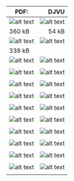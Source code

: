 | PDF:                                                                                                |                                                                                  DJVU |
| --------------------------------------------------------------------------------------------------- | ------------------------------------------------------------------------------------: |
| ![alt text](<100 лучших фокусов_pdf.png>)                                            |                              ![alt text](<100 лучших фокусов_djv.png>) |
|           360 kB                                                                                          |    54 kB                                                                                   |
| ![alt text](<100 страниц в час_pdf.png>)                                             |                               ![alt text](<100 страниц в час_djv.png>) |
|              338 kB                                                                                       |                                                                                       |
| ![alt text](<Delphi 2005 Секреты программирования_pdf.png>)                          |            ![alt text](<Delphi 2005 Секреты программирования_djv.png>) |
|                                                                                                     |                                                                                       |
| ![alt text](<Linux полное руководство_pdf.png>)                                      |                        ![alt text](<Linux полное руководство_djv.png>) |
|                                                                                                     |                                                                                       |
| ![alt text](<Идеальная разработка ПО. Рецепты лучших программистов - 2012_pdf.png>)  |                         ![alt text](<Идеальная разработка ПО_djv.png>) |
|                                                                                                     |                                                                                       |
| ![alt text](<Компьютерные вирусы изнутри и снаружи_pdf.png>)                         |           ![alt text](<Компьютерные вирусы изнутри и снаружи_djv.png>) |
|                                                                                                     |                                                                                       |
| ![alt text](<Нестандартные приемы программирования на Delphi_pdf.png>)               | ![alt text](<Нестандартные приемы программирования на Delphi_djv.png>) |
|                                                                                                     |                                                                                       |
| ![alt text](<Операционные системы и среды - 2014_pdf.png>)                           |                    ![alt text](<Операционные системы и среды_djv.png>) |
|                                                                                                     |                                                                                       |
| ![alt text](<От математики к обобщенному программированию_pdf.png>)                  |    ![alt text](<От математики к обобщенному программированию_djv.png>) |
|                                                                                                     |                                                                                       |
| ![alt text](<Программирование Win32 API в Delphi_pdf.png>)                           |             ![alt text](<Программирование Win32 API в Delphi_djv.png>) |
|                                                                                                     |                                                                                       |
| ![alt text](<Эйнштейн гуляет по Луне. Наука и искусство запоминания - 2013_pdf.png>) |                         ![alt text](<Эйнштейн гуляет по Луне_djv.png>) |
|                                                                                                     |                                                                                       |
| ![alt text](<Элментарные шаблоны проектирования_pdf.png>)                            |             ![alt text](<Элементарные шаблоны проектирования_djv.png>) |
|                                                                                                     |                                                                                       |






